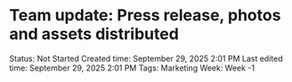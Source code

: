 # Team update: Press release, photos and assets distributed

Status: Not Started
Created time: September 29, 2025 2:01 PM
Last edited time: September 29, 2025 2:01 PM
Tags: Marketing
Week: Week -1
